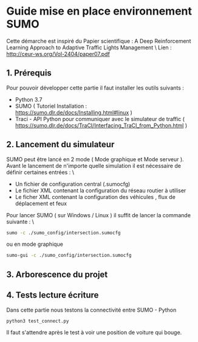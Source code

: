 # Guide mise en place environnement SUMO 

Cette démarche est inspiré du Papier scientifique : A Deep Reinforcement Learning Approach to Adaptive Traffic Lights Management \\
Lien : http://ceur-ws.org/Vol-2404/paper07.pdf

## 1. Prérequis 

Pour pouvoir développer cette partie il faut installer les outils suivants : 

* Python 3.7
* SUMO ( Tutoriel Installation : https://sumo.dlr.de/docs/Installing.html#linux )
* Traci - API Python pour communiquer avec le simulateur de traffic ( https://sumo.dlr.de/docs/TraCI/Interfacing_TraCI_from_Python.html )

## 2. Lancement du simulateur

SUMO peut être lancé en 2 mode ( Mode graphique et Mode serveur ). Avant le lancement de n'importe quelle simulation il est nécessaire
de définir certaines entrées : \\

* Un fichier de configuration central (.sumocfg)
* Le fichier XML contenant la configuration du réseau routier à utiliser
* Le ficher  XML contenant la configuration des véhicules , flux de déplacement et feux

Pour lancer SUMO ( sur Windows / Linux ) il suffit de lancer la commande suivante : \\

```bash
sumo -c ./sumo_config/intersection.sumocfg
```

ou en mode graphique 

```bash
sumo-gui -c ./sumo_config/intersection.sumocfg
```


## 3. Arborescence du projet 



## 4. Tests lecture écriture

Dans cette partie nous testons la connectivité entre SUMO - Python

```bash
python3 test_connect.py
```

Il faut s'attendre après le test à voir une position de voiture qui bouge.

